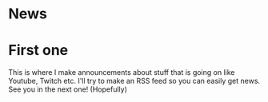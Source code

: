 # News

# First one

This is where I make announcements about stuff that is going on like Youtube, Twitch etc. 
I'll try to make an RSS feed so you can easily get news.
See you in the next one! (Hopefully)




